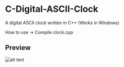 # C-Digital-ASCII-Clock
A digital ASCII clock written in C++ (Works in Windows)

How to use -> Compile clock.cpp

## Preview
![alt text](https://media.giphy.com/media/hrMM5BEZd5v0SiFn4j/giphy.gif)
